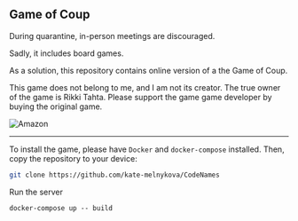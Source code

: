 ## Game of Coup
During quarantine, in-person meetings are discouraged.

Sadly, it includes board games.

As a solution, this repository contains online version
of a the Game of Coup.

This game does not belong to me, and I am not its creator.
The true owner of the game is Rikki Tahta. Please support the game
game developer by buying the original game.

![Amazon](https://www.amazon.com/Indie-Boards-and-Cards-COU1IBC/dp/B00GDI4HX4 "Amazon")

***

To install the game, please have `Docker` and `docker-compose` installed. Then, copy
the repository to your device:
```bash
git clone https://github.com/kate-melnykova/CodeNames
```
Run the server
```angular2html
docker-compose up -- build
```